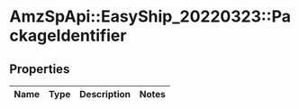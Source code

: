 # AmzSpApi::EasyShip_20220323::PackageIdentifier

## Properties
Name | Type | Description | Notes
------------ | ------------- | ------------- | -------------

